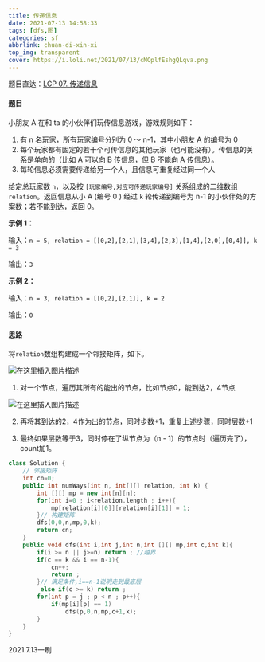 ```yaml
---
title: 传递信息 
date: 2021-07-13 14:58:33 
tags: [dfs,图]
categories: sf 
abbrlink: chuan-di-xin-xi 
top_img: transparent 
cover: https://i.loli.net/2021/07/13/cMOplfEshgQLqva.png
---
```


题目直达：[LCP 07. 传递信息](https://leetcode-cn.com/problems/chuan-di-xin-xi/)

#### 题目

小朋友 A 在和 ta 的小伙伴们玩传信息游戏，游戏规则如下：

1. 有 n 名玩家，所有玩家编号分别为 0 ～ n-1，其中小朋友 A 的编号为 0
2. 每个玩家都有固定的若干个可传信息的其他玩家（也可能没有）。传信息的关系是单向的（比如 A 可以向 B 传信息，但 B 不能向 A 传信息）。
3. 每轮信息必须需要传递给另一个人，且信息可重复经过同一个人

给定总玩家数 `n`，以及按 `[玩家编号,对应可传递玩家编号]` 关系组成的二维数组 `relation`。返回信息从小 A (编号 0 ) 经过 `k` 轮传递到编号为 n-1 的小伙伴处的方案数；若不能到达，返回 0。

**示例 1：**

输入：`n = 5, relation = [[0,2],[2,1],[3,4],[2,3],[1,4],[2,0],[0,4]], k = 3`

输出：`3`

**示例 2：**

输入：`n = 3, relation = [[0,2],[2,1]], k = 2`

输出：`0`

#### 思路

将`relation`数组构建成一个邻接矩阵，如下。

![在这里插入图片描述](https://i.loli.net/2021/07/13/cMOplfEshgQLqva.png)

1. 对一个节点，遍历其所有的能出的节点，比如节点0，能到达2，4节点

![在这里插入图片描述](https://i.loli.net/2021/07/13/nwtN63vzmUWqEyS.png)

2. 再将其到达的2，4作为出的节点，同时步数+1，重复上述步骤，同时层数+1

3. 最终如果层数等于3，同时停在了纵节点为（n - 1）的节点时（遍历完了），count加1。

```c++
class Solution {
    // 邻接矩阵
    int cn=0;
    public int numWays(int n, int[][] relation, int k) {
        int [][] mp = new int[n][n];
        for(int i=0 ; i<relation.length ; i++){
            mp[relation[i][0]][relation[i][1]] = 1;
        }// 构建矩阵
        dfs(0,0,n,mp,0,k);
        return cn;
    }
    public void dfs(int i,int j,int n,int [][] mp,int c,int k){
        if(i >= n || j>=n) return ; //越界
        if(c == k && i == n-1){
            cn++;
            return ;
        }// 满足条件,i==n-1说明走到最底层
         else if(c >= k) return ;
        for(int p = j ; p < n ; p++){
            if(mp[i][p] == 1)
                dfs(p,0,n,mp,c+1,k);
        }
    }
}
```

2021.7.13一刷
